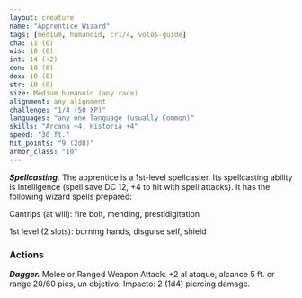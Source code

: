 ```yaml
---
layout: creature
name: "Apprentice Wizard"
tags: [medium, humanoid, cr1/4, volos-guide]
cha: 11 (0)
wis: 10 (0)
int: 14 (+2)
con: 10 (0)
dex: 10 (0)
str: 10 (0)
size: Medium humanoid (any race)
alignment: any alignment
challenge: "1/4 (50 XP)"
languages: "any one language (usually Common)"
skills: "Arcana +4, Historia +4"
speed: "30 ft."
hit_points: "9 (2d8)"
armor_class: "10"
---
```


***Spellcasting.*** The apprentice is a 1st-level spellcaster. Its spellcasting ability is Intelligence (spell save DC 12, +4 to hit with spell attacks). It has the following wizard spells prepared:

Cantrips (at will): fire bolt, mending, prestidigitation

1st level (2 slots): burning hands, disguise self, shield

### Actions

***Dagger.*** Melee or Ranged Weapon Attack: +2 al ataque, alcance 5 ft. or range 20/60 pies, un objetivo. Impacto: 2 (1d4) piercing damage.